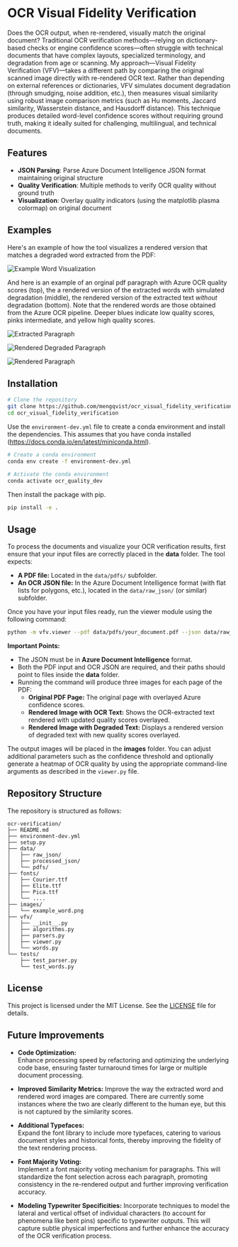 # OCR Visual Fidelity Verification

Does the OCR output, when re-rendered, visually match the original document? Traditional OCR verification methods—relying on dictionary-based checks or engine confidence scores—often struggle with technical documents that have complex layouts, specialized terminology, and degradation from age or scanning. My approach—Visual Fidelity Verification (VFV)—takes a different path by comparing the original scanned image directly with re-rendered OCR text. Rather than depending on external references or dictionaries, VFV simulates document degradation (through smudging, noise addition, etc.), then measures visual similarity using robust image comparison metrics (such as Hu moments, Jaccard similarity, Wasserstein distance, and Hausdorff distance). This technique produces detailed word-level confidence scores without requiring ground truth, making it ideally suited for challenging, multilingual, and technical documents.


## Features

- **JSON Parsing**: Parse Azure Document Intelligence JSON format maintaining original structure
- **Quality Verification**: Multiple methods to verify OCR quality without ground truth
- **Visualization**: Overlay quality indicators (using the matplotlib plasma colormap) on original document


## Examples

Here's an example of how the tool visualizes a rendered version that matches a degraded word extracted from the PDF:

![Example Word Visualization](images/example_word.png)


And here is an example of an orginal pdf paragraph with Azure OCR quality scores (top), the a rendered version of the extracted words with simulated degradation (middle), the rendered version of the extracted text _without_ degradation (bottom). Note that the rendered words are those obtained from the Azure OCR pipeline. Deeper blues indicate low quality scores, pinks intermediate, and yellow high quality scores.

![Extracted Paragraph](images/extracted_paragraph.png)

![Rendered Degraded Paragraph](images/rendered_degraded_paragraph.png)

![Rendered Paragraph](images/rendered_paragraph.png)

## Installation

```bash
# Clone the repository
git clone https://github.com/mengqvist/ocr_visual_fidelity_verification.git
cd ocr_visual_fidelity_verification
```

Use the `environment-dev.yml` file to create a conda environment and install the dependencies. This assumes that you have conda installed (https://docs.conda.io/en/latest/miniconda.html).

```bash
# Create a conda environment
conda env create -f environment-dev.yml

# Activate the conda environment
conda activate ocr_quality_dev
```

Then install the package with pip.

```bash
pip install -e .
```

## Usage

To process the documents and visualize your OCR verification results, first ensure that your input files are correctly placed in the **data** folder. The tool expects:

- **A PDF file:** Located in the `data/pdfs/` subfolder.
- **An OCR JSON file:** In the Azure Document Intelligence format (with flat lists for polygons, etc.), located in the `data/raw_json/` (or similar) subfolder.

Once you have your input files ready, run the viewer module using the following command:

```bash
python -m vfv.viewer --pdf data/pdfs/your_document.pdf --json data/raw_json/your_ocr.json --output images/
```

**Important Points:**

- The JSON must be in **Azure Document Intelligence** format.
- Both the PDF input and OCR JSON are required, and their paths should point to files inside the **data** folder.
- Running the command will produce three images for each page of the PDF:
  - **Original PDF Page:** The original page with overlayed Azure confidence scores.
  - **Rendered Image with OCR Text:** Shows the OCR-extracted text rendered with updated quality scores overlayed.
  - **Rendered Image with Degraded Text:** Displays a rendered version of degraded text with new quality scores overlayed.

The output images will be placed in the **images** folder. You can adjust additional parameters such as the confidence threshold and optionally generate a heatmap of OCR quality by using the appropriate command-line arguments as described in the `viewer.py` file.


## Repository Structure

The repository is structured as follows:

```
ocr-verification/
├── README.md
├── environment-dev.yml
├── setup.py
├── data/
│   ├── raw_json/
│   ├── processed_json/
│   └── pdfs/
├── fonts/
│   ├── Courier.ttf
│   ├── Elite.ttf
│   ├── Pica.ttf
│   └── ....
├── images/
│   └── example_word.png
├── vfv/
│   ├── __init__.py
│   ├── algorithms.py
│   ├── parsers.py
│   ├── viewer.py
│   └── words.py
└── tests/
    ├── test_parser.py
    └── test_words.py
```

## License

This project is licensed under the MIT License. See the [LICENSE](LICENSE) file for details.


## Future Improvements

- **Code Optimization:**  
  Enhance processing speed by refactoring and optimizing the underlying code base, ensuring faster turnaround times for large or multiple document processing.

- **Improved Similarity Metrics:**
  Improve the way the extracted word and rendered word images are compared. There are currently some instances where the two are clearly different to the human eye, but this is not captured by the similarity scores.

- **Additional Typefaces:**  
  Expand the font library to include more typefaces, catering to various document styles and historical fonts, thereby improving the fidelity of the text rendering process.

- **Font Majority Voting:**  
  Implement a font majority voting mechanism for paragraphs. This will standardize the font selection across each paragraph, promoting consistency in the re-rendered output and further improving verification accuracy.

- **Modeling Typewriter Specificities:**
  Incorporate techniques to model the lateral and vertical offset of individual characters (to account for phenomena like bent pins) specific to typewriter outputs. This will capture subtle physical imperfections and further enhance the accuracy of the OCR verification process.
